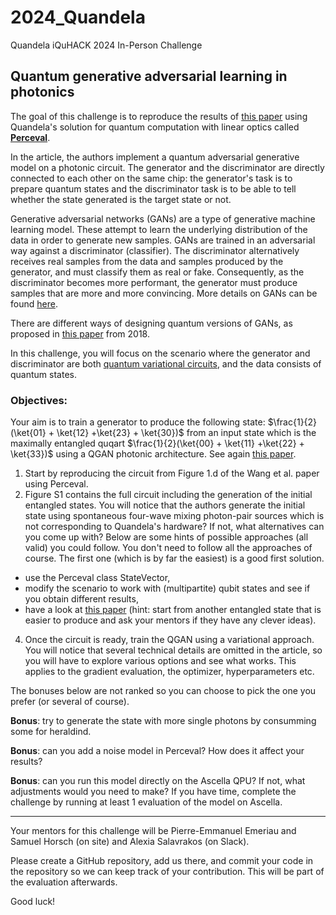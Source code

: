 # 2024_Quandela
Quandela iQuHACK 2024 In-Person Challenge


## Quantum generative adversarial learning in photonics

The goal of this challenge is to reproduce the results of [this paper](https://arxiv.org/abs/2310.00585) using Quandela's solution for quantum computation with linear optics called [__Perceval__](https://perceval.quandela.net). 

In the article, the authors implement a quantum adversarial generative model on a photonic circuit. The generator and the discriminator are directly connected to each other on the same chip: the generator's task is to prepare quantum states and the discriminator task is to be able to tell whether the state generated is the target state or not.

Generative adversarial networks (GANs) are a type of generative machine learning model. These attempt to learn the underlying distribution of the data in order to generate new samples. GANs are trained in an adversarial way against a discriminator (classifier). The discriminator alternatively receives real samples from the data and samples produced by the generator, and must classify them as real or fake. Consequently, as the discriminator becomes more performant, the generator must produce samples that are more and more convincing. More details on GANs can be found [here](https://developers.google.com/machine-learning/gan).

There are different ways of designing quantum versions of GANs, as proposed in [this paper](https://arxiv.org/abs/1804.09139) from 2018.

In this challenge, you will focus on the scenario where the generator and discriminator are both [quantum variational circuits](https://arxiv.org/abs/2012.09265), and the data consists of quantum states. 

### Objectives:
Your aim is to train a generator to produce the following state: $\frac{1}{2}(\ket{01} + \ket{12} +\ket{23} + \ket{30})$ from an input state which is the maximally entangled quqart $\frac{1}{2}(\ket{00} + \ket{11} +\ket{22} + \ket{33})$ using a QGAN photonic architecture. See again [this paper](https://arxiv.org/abs/2310.00585).

1. Start by reproducing the circuit from Figure 1.d of the Wang et al. paper using Perceval.
2. Figure S1 contains the full circuit including the generation of the initial entangled states. You will notice that the authors generate the initial state using spontaneous four-wave mixing photon-pair sources which is not corresponding to Quandela's hardware? If not, what alternatives can you come up with? Below are some hints of possible approaches (all valid) you could follow. You don't need to follow all the approaches of course. The first one (which is by far the easiest) is a good first solution.
 - use the Perceval class StateVector,
 - modify the scenario to work with (multipartite) qubit states and see if you obtain different results,
 - have a look at [this paper](https://arxiv.org/abs/2302.07357) (hint: start from another entangled state that is easier to produce and ask your mentors if they have any clever ideas).
   
4. Once the circuit is ready, train the QGAN using a variational approach. You will notice that several technical details are omitted in the article, so you will have to explore various options and see what works. This applies to the gradient evaluation, the optimizer, hyperparameters etc.

The bonuses below are not ranked so you can choose to pick the one you prefer (or several of course).

__Bonus__: try to generate the state with more single photons by consumming some for heraldind.

__Bonus__: can you add a noise model in Perceval? How does it affect your results?

__Bonus__: can you run this model directly on the Ascella QPU? If not, what adjustments would you need to make? If you have time, complete the challenge by running at least 1 evaluation of the model on Ascella.


---
Your mentors for this challenge will be Pierre-Emmanuel Emeriau and Samuel Horsch (on site) and Alexia Salavrakos (on Slack).

Please create a GitHub repository, add us there, and commit your code in the repository so we can keep track of your contribution. This will be part of the evaluation afterwards.

Good luck!
